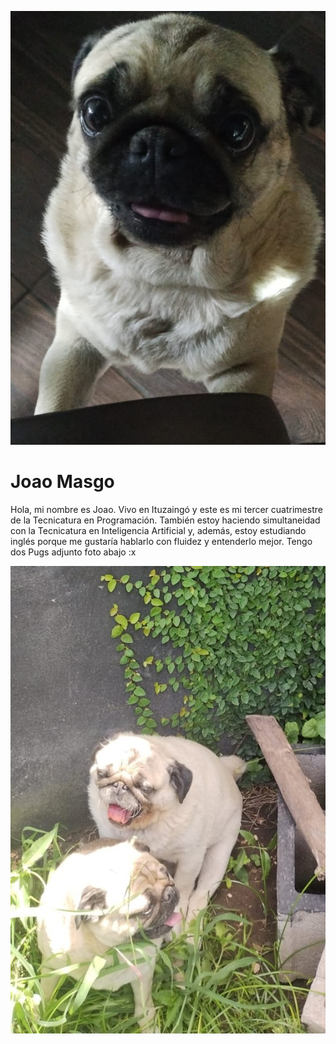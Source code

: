 ![Un perro pug](./assets/Venus.jpg)

# Joao Masgo
Hola, mi nombre es Joao. Vivo en Ituzaingó y este es mi tercer cuatrimestre de la Tecnicatura en Programación. También estoy haciendo simultaneidad con la Tecnicatura en Inteligencia Artificial y, además, estoy estudiando inglés porque me gustaría hablarlo con fluidez y entenderlo mejor.
Tengo dos Pugs adjunto foto abajo :x

![Dos perros pugs](./assets/RockyYVenus.jpg)
